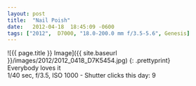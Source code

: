 ```yaml
---
layout: post
title:  "Nail Poish"
date:   2012-04-18  18:45:09 -0600
tags: ["2012",  D7000, "18.0-200.0 mm f/3.5-5.6", Genesis]
---
```

![{{ page.title }} Image]({{ site.baseurl }}/images/2012/2012_0418_D7K5454.jpg)
{: .prettyprint}  
Everybody loves it  
1/40 sec, f/3.5, ISO 1000 - Shutter clicks this day: 9